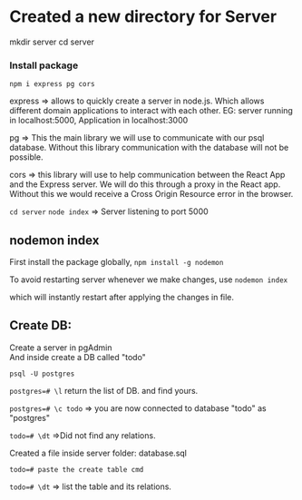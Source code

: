 # Created a new directory for Server
mkdir server
cd server

### Install package
```npm i express pg cors```

express => allows to quickly create a server in node.js.
           Which allows different domain applications to interact with each other.
           EG: server running in localhost:5000, Application in localhost:3000

pg => This the main library we will use to communicate with our psql database. Without this library communication with the database will not be possible.


cors => this library will use to help communication between the React App and the Express server. We will do this through a proxy in the React app. Without this we would receive a Cross Origin Resource error in the browser.

```cd server```
```node index```
=> Server listening to port 5000


## nodemon index
First install the package globally,
`npm install -g nodemon`

To avoid restarting server whenever we make changes, use
```nodemon index```

which will instantly restart after applying the changes in file.


## Create DB:
Create a server in pgAdmin \
And inside create a DB called "todo"

```psql -U postgres```

```postgres=# \l```
return the list of DB. and find yours.

```postgres=# \c todo```
=> you are now connected to database "todo" as "postgres"

```todo=# \dt```
=>Did not find any relations.

Created a file inside server folder: database.sql

`todo=# paste the create table cmd`

```todo=# \dt```
=> list the table and its relations.



